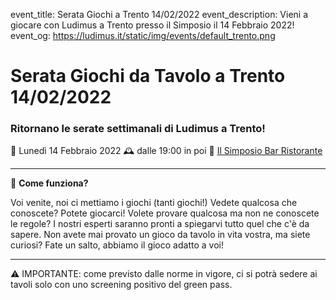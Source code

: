 event_title: Serata Giochi a Trento 14/02/2022
event_description: Vieni a giocare con Ludimus a Trento presso il Simposio il 14 Febbraio 2022!
event_og: https://ludimus.it/static/img/events/default_trento.png

# Serata Giochi da Tavolo a Trento 14/02/2022

### Ritornano le serate settimanali di Ludimus a Trento!

📅 Lunedì 14 Febbraio 2022
🕰 dalle 19:00 in poi
📍 [Il Simposio Bar Ristorante](https://g.page/ilsimposiotrento?share)

---

🎲 **Come funziona?**

Voi venite, noi ci mettiamo i giochi (tanti giochi!)
Vedete qualcosa che conoscete? Potete giocarci!
Volete provare qualcosa ma non ne conoscete le regole? I nostri esperti saranno pronti a spiegarvi tutto quel che c'è da sapere.
Non avete mai provato un gioco da tavolo in vita vostra, ma siete curiosi? Fate un salto, abbiamo il gioco adatto a voi!

---
⚠️ IMPORTANTE: come previsto dalle norme in vigore, ci si potrà sedere ai tavoli solo con uno screening positivo del green pass.
